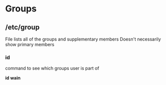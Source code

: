 # Groups

## /etc/group

File lists all of the groups and supplementary members
Doesn't necessarily show primary members

### id

command to see which groups user is part of

**id wain**